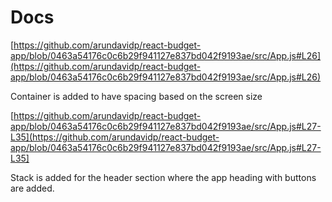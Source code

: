 # Docs

[https://github.com/arundavidp/react-budget-app/blob/0463a54176c0c6b29f941127e837bd042f9193ae/src/App.js#L26](https://github.com/arundavidp/react-budget-app/blob/0463a54176c0c6b29f941127e837bd042f9193ae/src/App.js#L26)

Container is added to have spacing based on the screen size

[https://github.com/arundavidp/react-budget-app/blob/0463a54176c0c6b29f941127e837bd042f9193ae/src/App.js#L27-L35](https://github.com/arundavidp/react-budget-app/blob/0463a54176c0c6b29f941127e837bd042f9193ae/src/App.js#L27-L35]

Stack is added for the header section where the app heading with buttons are added.
